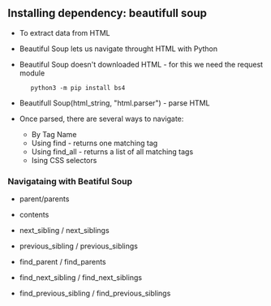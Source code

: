 ## Installing dependency: beautifull soup

- To extract data from HTML
- Beautiful Soup lets us navigate throught HTML with Python
- Beautiful Soup doesn't downloaded HTML - for this we need the request module

         python3 -m pip install bs4

- Beautifull Soup(html_string, "html.parser") -  parse HTML
- Once parsed, there are several ways to navigate:
   - By Tag Name
   - Using find -  returns one matching tag
   - Using find_all - returns a list of all matching tags
   - Ising CSS selectors

### Navigataing with Beatiful Soup

- parent/parents
- contents
- next_sibling / next_siblings
- previous_sibling / previous_siblings

- find_parent / find_parents
- find_next_sibling / find_next_siblings
- find_previous_sibling / find_previous_siblings